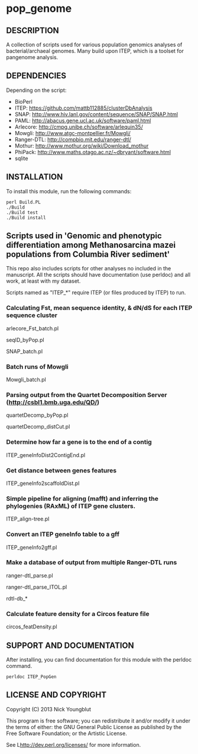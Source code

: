 # pop_genome

## DESCRIPTION

A collection of scripts used for various population genomics analyses of bacterial/archaeal genomes.
Many build upon ITEP, which is a toolset for pangenome analysis. 

## DEPENDENCIES

Depending on the script:

* BioPerl 
* ITEP: https://github.com/mattb112885/clusterDbAnalysis
* SNAP: http://www.hiv.lanl.gov/content/sequence/SNAP/SNAP.html
* PAML: http://abacus.gene.ucl.ac.uk/software/paml.html
* Arlecore: http://cmpg.unibe.ch/software/arlequin35/
* Mowgli: http://www.atgc-montpellier.fr/Mowgli/
* Ranger-DTL: http://compbio.mit.edu/ranger-dtl/
* Mothur: http://www.mothur.org/wiki/Download_mothur
* PhiPack: http://www.maths.otago.ac.nz/~dbryant/software.html
* sqlite


## INSTALLATION

To install this module, run the following commands:
	
	perl Build.PL
	./Build
	./Build test
	./Build install

## Scripts used in 'Genomic and phenotypic differentiation among Methanosarcina mazei populations from Columbia River sediment'

This repo also includes scripts for other analyses no included in the manuscript.
All the scripts should have documentation (use perldoc) and all work, at least
with my dataset.

Scripts named as "ITEP_*" require ITEP (or files produced by ITEP) to run.

### Calculating Fst, mean sequence identity, & dN/dS for each ITEP sequence cluster

arlecore_Fst_batch.pl

seqID_byPop.pl

SNAP_batch.pl

### Batch runs of Mowgli

Mowgli_batch.pl

### Parsing output from the Quartet Decomposition Server (http://csbl1.bmb.uga.edu/QD/)

quartetDecomp_byPop.pl

quartetDecomp_distCut.pl

### Determine how far a gene is to the end of a contig

ITEP_geneInfoDist2ContigEnd.pl

### Get distance between genes features

ITEP_geneInfo2scaffoldDist.pl

### Simple pipeline for aligning (mafft) and inferring the phylogenies (RAxML) of ITEP gene clusters.

ITEP_align-tree.pl

### Convert an ITEP geneInfo table to a gff

ITEP_geneInfo2gff.pl

### Make a database of output from multiple Ranger-DTL runs

ranger-dtl_parse.pl

ranger-dtl_parse_ITOL.pl

rdtl-db_*

### Calculate feature density for a Circos feature file

circos_featDensity.pl


## SUPPORT AND DOCUMENTATION

After installing, you can find documentation for this module with the
perldoc command.

    perldoc ITEP_PopGen

## LICENSE AND COPYRIGHT

Copyright (C) 2013 Nick Youngblut

This program is free software; you can redistribute it and/or modify it
under the terms of either: the GNU General Public License as published
by the Free Software Foundation; or the Artistic License.

See L<http://dev.perl.org/licenses/> for more information.

